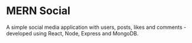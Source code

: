 # MERN Social

A simple social media application with users, posts, likes and comments - developed using React, Node, Express and MongoDB. 

